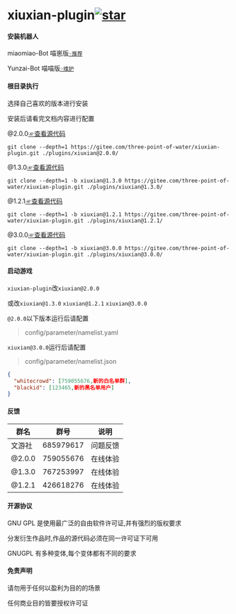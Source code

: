 # xiuxian-plugin<a  href='https://gitee.com/three-point-of-water/xiuxian-plugin/stargazers'><img src='https://gitee.com/three-point-of-water/xiuxian-plugin/badge/star.svg?theme=dark'  alt='star'></img></a>

#### 安装机器人

miaomiao-Bot 喵崽版[`☞推荐`](https://gitee.com/yoimiya-kokomi/Miao-Yunzai)

Yunzai-Bot 喵喵版[`☞维护`](https://gitee.com/yoimiya-kokomi/Yunzai-Bot)

#### 根目录执行

选择自己喜欢的版本进行安装

安装后请看完文档内容进行配置

@2.0.0[☞查看源代码](https://gitee.com/three-point-of-water/xiuxian-plugin/tree/main)
```
git clone --depth=1 https://gitee.com/three-point-of-water/xiuxian-plugin.git ./plugins/xiuxian@2.0.0/
```
@1.3.0[☞查看源代码](https://gitee.com/three-point-of-water/xiuxian-plugin/tree/xiuxian@1.3.0)
```
git clone --depth=1 -b xiuxian@1.3.0 https://gitee.com/three-point-of-water/xiuxian-plugin.git ./plugins/xiuxian@1.3.0/
```
@1.2.1[☞查看源代码](https://gitee.com/three-point-of-water/xiuxian-plugin/tree/xiuxian@1.2.1)
```
git clone --depth=1 -b xiuxian@1.2.1 https://gitee.com/three-point-of-water/xiuxian-plugin.git ./plugins/xiuxian@1.2.1/
```
@3.0.0[☞查看源代码](https://gitee.com/three-point-of-water/xiuxian-plugin/tree/xiuxian@3.0.0)
```
git clone --depth=1 -b xiuxian@3.0.0 https://gitee.com/three-point-of-water/xiuxian-plugin.git ./plugins/xiuxian@3.0.0/
```

#### 启动游戏

`xiuxian-plugin`改`xiuxian@2.0.0`

或改`xiuxian@1.3.0`
`xiuxian@1.2.1`
`xiuxian@3.0.0`

`@2.0.0`以下版本运行后请配置

> config/parameter/namelist.yaml

`xiuxian@3.0.0`运行后请配置

> config/parameter/namelist.json

```json
{
  "whitecrowd": [759055676,新的白名单群],
  "blackid": [123465,新的黑名单用户]
}
```

#### 反馈

|  群名 | 群号  | 说明  |
|---|---|---|
| 文游社  | 685979617  | 问题反馈 |
| @2.0.0  | 759055676 | 在线体验 |
| @1.3.0  | 767253997  | 在线体验 |
| @1.2.1  | 426618276  | 在线体验 |

#### 开源协议

GNU GPL 是使用最广泛的自由软件许可证,并有强烈的版权要求

分发衍生作品时,作品的源代码必须在同一许可证下可用

GNUGPL 有多种变体,每个变体都有不同的要求

#### 免责声明

请勿用于任何以盈利为目的的场景

任何商业目的皆要授权许可证
